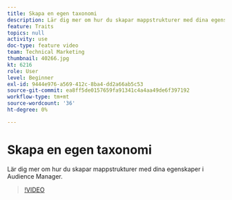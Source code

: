 ```yaml
---
title: Skapa en egen taxonomi
description: Lär dig mer om hur du skapar mappstrukturer med dina egenskaper i Audience Manager.
feature: Traits
topics: null
activity: use
doc-type: feature video
team: Technical Marketing
thumbnail: 40266.jpg
kt: 6216
role: User
level: Beginner
exl-id: 9444e976-a569-412c-8ba4-dd2a66ab5c53
source-git-commit: ea8ff5de0157659fa91341c4a4aa49de6f397192
workflow-type: tm+mt
source-wordcount: '36'
ht-degree: 0%

---
```


# Skapa en egen taxonomi

Lär dig mer om hur du skapar mappstrukturer med dina egenskaper i Audience Manager.

>[!VIDEO](https://video.tv.adobe.com/v/40266/?quality=12&learn=on)
